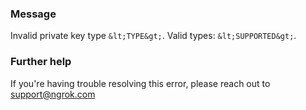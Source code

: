 
### Message
Invalid private key type `&lt;TYPE&gt;`. Valid types: `&lt;SUPPORTED&gt;`.

### Further help
If you're having trouble resolving this error, please reach out to [support@ngrok.com](mailto:support@ngrok.com?subject=Help%20with%20ERR_NGROK_1909)

